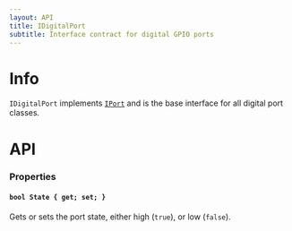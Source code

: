 ```yaml
---
layout: API
title: IDigitalPort
subtitle: Interface contract for digital GPIO ports
---
```


# Info

`IDigitalPort` implements [`IPort`](/API/GPIO/IPort) and is the base interface for all digital port classes.

# API

### Properties

#### `bool State { get; set; }`

Gets or sets the port state, either high (`true`), or low (`false`).